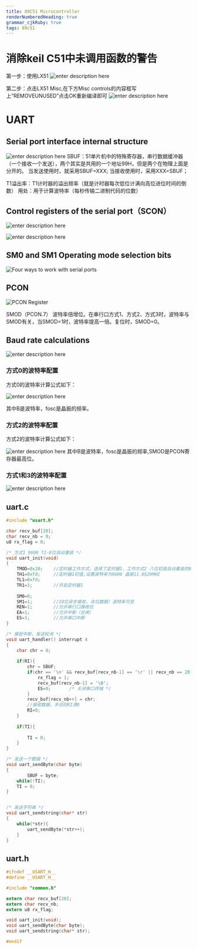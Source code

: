 ```yaml
---
title: 89C51 Microcontroller
renderNumberedHeading: true
grammar_cjkRuby: true
tags: 89c51
---
```

# 消除keil C51中未调用函数的警告
第一步：使用LX51
![enter description here](./images/1647606282778.png)

第二步：点击LX51 Misc,在下方Misc controls的内容框写上“REMOVEUNUSED”点击OK重新编译即可
![enter description here](./images/1647606289304.png)


# UART
## Serial port interface internal structure
![enter description here](./images/1647601210490.png)
SBUF：51单片机中的特殊寄存器，串行数据缓冲器（一个接收一个发送），两个其实是共用的一个地址99H，但是两个在物理上面是分开的。
当发送使用时，就采用SBUF=XXX; 
当接收使用时，采用XXX=SBUF；

T1溢出率：T1计时器的溢出频率（就是计时器每次低位计满向高位进位时间的倒数）
用处：用于计算波特率（每秒传输二进制代码的位数）

## Control registers of the serial port（SCON）
![enter description here](./images/1647605627093.png)

![enter description here](./images/1647601373652.png)

## SM0 and SM1 Operating mode selection bits
![Four ways to work with serial ports](./images/1647600561582.png)

## PCON
![PCON Register](./images/1647600787610.png)

SMOD（PCON.7）  波特率倍增位。在串行口方式1、方式2、方式3时，波特率与SMOD有关，当SMOD=1时，波特率提高一倍。复位时，SMOD=0。 

## Baud rate calculations
![enter description here](./images/1647601755031.png)

### 方式0的波特率配置

方式0的波特率计算公式如下：

![enter description here](./images/1647601664492.png)

其中B是波特率，fosc是晶振的频率。
### 方式2的波特率配置
方式2的波特率计算公式如下：

![enter description here](./images/1647601682272.png)
其中B是波特率，fosc是晶振的频率,SMOD是PCON寄存器最高位。

### 方式1和3的波特率配置
![enter description here](./images/1647601714445.png)

## uart.c

``` c
#include "usart.h"

char recv_buf[20];
char recv_nb = 0;
u8 rx_flag = 0;

/* 方式1 9600 T1-8位自动重装 */
void uart_init(void)
{
	TMOD=0x20;    //定时器工作方式，选择了定时器1，工作方式2 八位初值自动重装的8位定时器。          
	TH1=0xfd;     //定时器1初值,设置波特率为9600 晶振11.0529MHZ 
	TL1=0xfd;  
	TR1=1;        //开启定时器1  
	
	SM0=0;  
	SM1=1;        //10位异步接收，（8位数据）波特率可变  
	REN=1;        //允许串行口接收位  
	EA=1;         //允许中断（总闸）
	ES=1;         //允许串口中断  	
}

/* 接受中断，发送轮询 */
void uart_handler() interrupt 4  
{
	char chr = 0;
	
	if(RI){
		chr = SBUF;
		if(chr == '\n' && recv_buf[recv_nb-1] == '\r' || recv_nb == 20){
			rx_flag = 1;
			recv_buf[recv_nb-1] = '\0';
			ES=0;		/* 关闭串口终端 */
		}
		recv_buf[recv_nb++] = chr;
		//接收数据，手动将RI清0
		RI=0;
	}
	
	if(TI){
		
		TI = 0;
	}
}

/* 发送一个数据 */
void uart_sendByte(char byte)
{
		SBUF = byte;
    while(!TI);
    TI = 0;
}


/* 发送字符串 */
void uart_sendstring(char* str)
{
	while(*str){
		uart_sendByte(*str++);
	}
}

```

## uart.h

``` c
#ifndef __USART_H__
#define __USART_H__

#include "common.h"

extern char recv_buf[20];
extern char recv_nb;
extern u8 rx_flag;

void uart_init(void);
void uart_sendByte(char byte);
void uart_sendstring(char* str);

#endif

```
